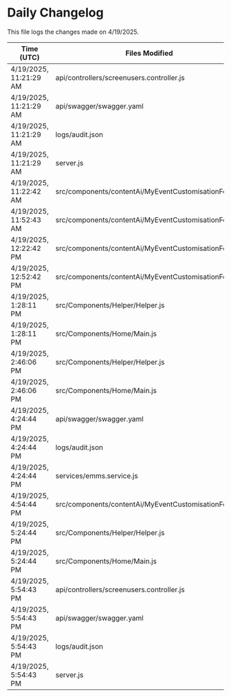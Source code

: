 # Daily Changelog

This file logs the changes made on 4/19/2025.

| Time (UTC)             | Files Modified                    | Changes (Addition/Deletion) |
|------------------------|-----------------------------------|-----------------------------|
| 4/19/2025, 11:21:29 AM | api/controllers/screenusers.controller.js | 9 Additions & 9 Deletions |
| 4/19/2025, 11:21:29 AM | api/swagger/swagger.yaml | 4 Additions & 4 Deletions |
| 4/19/2025, 11:21:29 AM | logs/audit.json | 15 Additions & 15 Deletions |
| 4/19/2025, 11:21:29 AM | server.js | 12 Additions & 12 Deletions |
| 4/19/2025, 11:22:42 AM | src/components/contentAi/MyEventCustomisationForm.js | 1 Additions & 1 Deletions|
| 4/19/2025, 11:52:43 AM | src/components/contentAi/MyEventCustomisationForm.js | 1 Additions & 1 Deletions|
| 4/19/2025, 12:22:42 PM | src/components/contentAi/MyEventCustomisationForm.js | 1 Additions & 1 Deletions|
| 4/19/2025, 12:52:42 PM | src/components/contentAi/MyEventCustomisationForm.js | 1 Additions & 1 Deletions|
| 4/19/2025, 1:28:11 PM | src/Components/Helper/Helper.js | 9 Additions & 0 Deletions|
| 4/19/2025, 1:28:11 PM | src/Components/Home/Main.js | 3 Additions & 0 Deletions|
| 4/19/2025, 2:46:06 PM | src/Components/Helper/Helper.js | 9 Additions & 0 Deletions|
| 4/19/2025, 2:46:06 PM | src/Components/Home/Main.js | 3 Additions & 0 Deletions|
| 4/19/2025, 4:24:44 PM | api/swagger/swagger.yaml | 2 Additions & 2 Deletions|
| 4/19/2025, 4:24:44 PM | logs/audit.json | 15 Additions & 15 Deletions|
| 4/19/2025, 4:24:44 PM | services/emms.service.js | 1 Additions & 0 Deletions|
| 4/19/2025, 4:54:44 PM | src/components/contentAi/MyEventCustomisationForm.js | 1 Additions & 1 Deletions|
| 4/19/2025, 5:24:44 PM | src/Components/Helper/Helper.js | 9 Additions & 0 Deletions|
| 4/19/2025, 5:24:44 PM | src/Components/Home/Main.js | 3 Additions & 0 Deletions|
| 4/19/2025, 5:54:43 PM | api/controllers/screenusers.controller.js | 9 Additions & 9 Deletions|
| 4/19/2025, 5:54:43 PM | api/swagger/swagger.yaml | 4 Additions & 4 Deletions|
| 4/19/2025, 5:54:43 PM | logs/audit.json | 15 Additions & 15 Deletions|
| 4/19/2025, 5:54:43 PM | server.js | 12 Additions & 12 Deletions|
